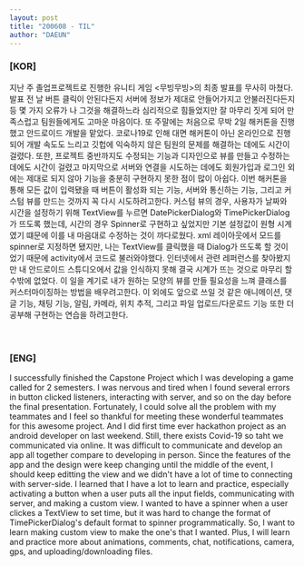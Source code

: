 ```yaml
---
layout: post
title: "200608 - TIL"
author: "DAEUN"
---
```


### [KOR]
지난 주 졸업프로젝트로 진행한 유니티 게임 <무빙무빙>의 최종 발표를 무사히 마쳤다. 발표 전 날 버튼 클릭이 안된다든지 서버에 정보가 제대로 안들어가지고 안불러진다든지 등 몇 가지 오류가 나 그것을 해결하느라 심리적으로 힘들었지만 잘 마무리 짓게 되어 만족스럽고 팀원들에게도 고마운 마음이다. 또 주말에는 처음으로 무박 2일 해커톤을 진행했고 안드로이드 개발을 맡았다. 코로나19로 인해 대면 해커톤이 아닌 온라인으로 진행되어 개발 속도도 느리고 깃헙에 익숙하지 않은 팀원의 문제를 해결하는 데에도 시간이 걸렸다. 또한, 프로젝트 중반까지도 수정되는 기능과 디자인으로 뷰를 만들고 수정하는 데에도 시간이 걸렸고 마지막으로 서버와 연결을 시도하는 데에도 회원가입과 로그인 외에는 제대로 되지 않아 기능을 충분히 구현하지 못한 점이 많이 아쉽다. 이번 해커톤을 통해 모든 값이 입력됐을 때 버튼이 활성화 되는 기능, 서버와 통신하는 기능, 그리고 커스텀 뷰를 만드는 것까지 꼭 다시 시도하려고한다. 커스텀 뷰의 경우, 사용자가 날짜와 시간을 설정하기 위해 TextView를 누르면 DatePickerDialog와 TimePickerDialog가 뜨도록 했는데, 시간의 경우 Spinner로 구현하고 싶었지만 기본 설정값이 원형 시계였기 떄문에 이를 내 마음대로 수정하는 것이 까다로웠다. xml 레이아웃에서 모드를 spinner로 지정하면 됐지만, 나는 TextView를 클릭했을 때 Dialog가 뜨도록 할 것이었기 때문에 activity에서 코드로 불러와야했다. 인터넷에서 관련 레퍼런스를 찾아봤지만 내 안드로이드 스튜디오에서 값을 인식하지 못해 결국 시계가 뜨는 것으로 마무리 할 수밖에 없었다. 이 일을 계기로 내가 원하는 모양의 뷰를 만들 필요성을 느껴 클래스를 커스터마이징하는 방법을 배우려고한다. 이 외에도 앞으로 쓰일 것 같은 애니메이션, 댓글 기능, 채팅 기능, 알림, 카메라, 위치 추적, 그리고 파일 업로드/다운로드 기능 또한 더 공부해 구현하는 연습을 하려고한다.
<br><br><br>
### [ENG]
I successfully finished the Capstone Project which I was developing a game called <Moving Moving> for 2 semesters. I was nervous and tired when I found several errors in button clicked listeners, interacting with server, and so on the day before the final presentation. Fortunately, I could solve all the problem with my teammates and I feel so thankful for meeting these wonderful teammates for this awesome project. And I did first time ever hackathon project as an android developer on last weekend. Still, there exists Covid-19 so taht we communicated via online. It was difficult to communicate and develop an app all together compare to developing in person. Since the features of the app and the design were keep changing until the middle of the event, I should keep editting the view and we didn't have a lot of time to connecting with server-side. I learned that I have a lot to learn and practice, especially activating a button when a user puts all the input fields, communicating with server, and making a custom view. I wanted to have a spinner when a user clickes a TextView to set time, but it was hard to change the format of TimePickerDialog's default format to spinner programmatically. So, I want to learn making custom view to make the one's that I wanted. Plus, I will learn and practice more about animations, comments, chat, notifications, camera, gps, and uploading/downloading files.